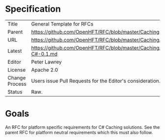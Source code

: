# Specification

|         |                                                             |
|:------- | ----------------------------------------------------------- |
| Title   | General Template for RFCs                                   |
| Parent  | https://github.com/OpenHFT/RFC/blob/master/Caching          |
| URL     | https://github.com/OpenHFT/RFC/blob/master/Caching/C#     |
| Latest  | https://github.com/OpenHFT/RFC/blob/master/Caching/C#/Caching-C#-0.1.md |
| Editor  | Peter Lawrey                                                |
| License | Apache 2.0                                                  |
| Change Process | Users issue Pull Requests for the Editor's consideration. |
| Status  | Raw.                                                        |

# Goals
An RFC for platform specific requirements for C# Caching solutions. See the parent RFC for platform neutral requirements which this must also follow.
